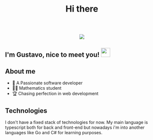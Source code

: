 <h1 align="center">Hi there</h1>
<br/><br/>

<p align="center">
  <a href="https://github.com/anuraghazra/github-readme-stats">
    <img
      align="center"
      src="https://github-readme-stats.vercel.app/api/top-langs/?username=iugstav&layout=compact&langs_count=10&theme=dracula"
    />
  </a>
 </p>
 
  ## I'm Gustavo, nice to meet you! <img src="https://raw.githubusercontent.com/iampavangandhi/iampavangandhi/master/gifs/Hi.gif" width="30px"></h2>

## About me
  - 💓 A Passionate software developer
  - 👨‍🎓 Mathematics student
  - 🏆 Chasing perfection in web development

## Technologies
  I don't have a fixed stack of technologies for now. My main language is typescript both for back and front-end but nowadays i'm into another languages like Go and C# for learning purposes.
